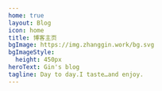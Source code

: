 ```yaml
---
home: true
layout: Blog
icon: home
title: 博客主页
bgImage: https://img.zhanggin.work/bg.svg
bgImageStyle:
  height: 450px
heroText: Gin's blog
tagline: Day to day.I taste…and enjoy.
---
```

